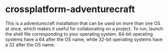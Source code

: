 crossplatform-adventurecraft
============================

This is a adventurecraft installation that can be used on more than one OS at once, which makes it useful for collaborating on a project.
To run, launch the shell file corresponding to your operating system. 64-bit operating systems have a 64 after the OS name, while 32-bit 
operating systems have a 32 after the OS name.